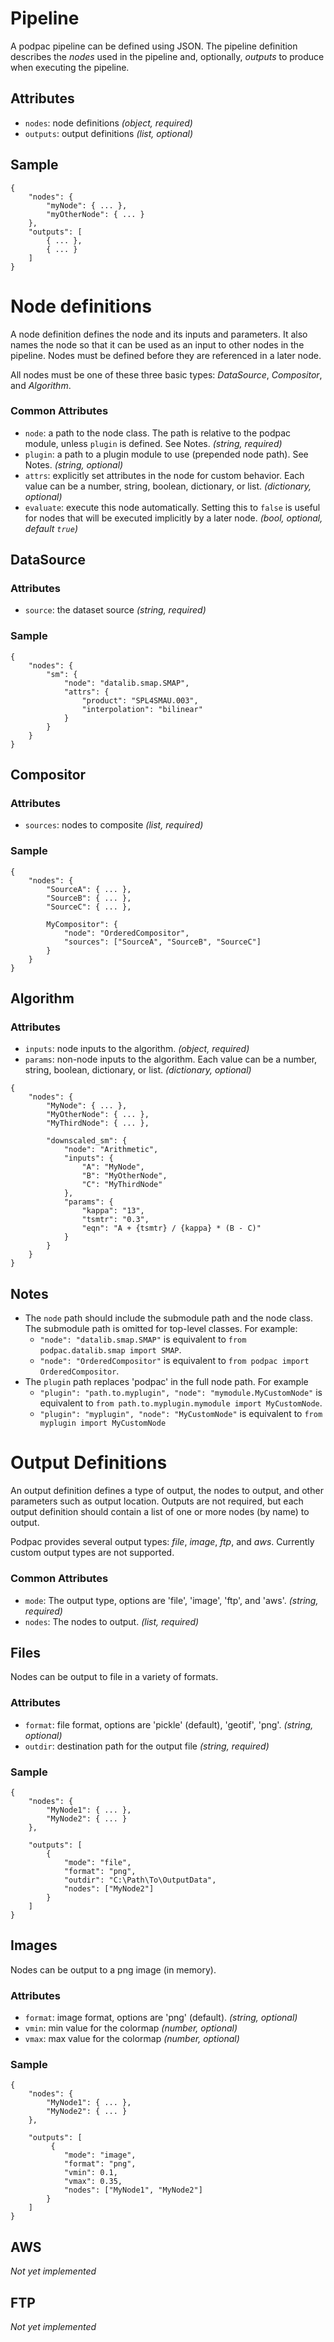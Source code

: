# Pipeline

A podpac pipeline can be defined using JSON. The pipeline definition describes the *nodes* used in the pipeline and, optionally, *outputs* to produce when executing the pipeline.

## Attributes

 * `nodes`: node definitions  *(object, required)*
 * `outputs`: output definitions *(list, optional)* 

## Sample

```
{
    "nodes": {
        "myNode": { ... },
        "myOtherNode": { ... }
    },
    "outputs": [
        { ... },
        { ... }
    ]
}
```

# Node definitions

A node definition defines the node and its inputs and parameters. It also names the node so that it can be used as an input to other nodes in the pipeline. Nodes must be defined before they are referenced in a later node.

All nodes must be one of these three basic types: *DataSource*, *Compositor*, and *Algorithm*.

### Common Attributes

 * `node`: a path to the node class. The path is relative to the podpac module, unless `plugin` is defined. See Notes. *(string, required)*
 * `plugin`: a path to a plugin module to use (prepended node path). See Notes. *(string, optional)*
 * `attrs`: explicitly set attributes in the node for custom behavior. Each value can be a number, string, boolean, dictionary, or list. *(dictionary, optional)*
 * `evaluate`: execute this node automatically. Setting this to `false` is useful for nodes that will be executed implicitly by a later node. *(bool, optional, default `true`)*

## DataSource

###  Attributes
 * `source`: the dataset source *(string, required)*

### Sample

```
{
    "nodes": {
        "sm": {
            "node": "datalib.smap.SMAP",
            "attrs": {
                "product": "SPL4SMAU.003",
                "interpolation": "bilinear"
            }
        }
    }
}
```

## Compositor

### Attributes

 * `sources`: nodes to composite *(list, required)*

### Sample

```
{
    "nodes": {
        "SourceA": { ... },
        "SourceB": { ... },
        "SourceC": { ... },

        MyCompositor": {
            "node": "OrderedCompositor",
            "sources": ["SourceA", "SourceB", "SourceC"]
        }
    }
}
```

## Algorithm

### Attributes
 * `inputs`: node inputs to the algorithm. *(object, required)*
 * `params`: non-node inputs to the algorithm. Each value can be a number, string, boolean, dictionary, or list. *(dictionary, optional)*

```
{
    "nodes": {
        "MyNode": { ... },
        "MyOtherNode": { ... },
        "MyThirdNode": { ... },

        "downscaled_sm": {
            "node": "Arithmetic",
            "inputs": {
                "A": "MyNode",
                "B": "MyOtherNode",
                "C": "MyThirdNode"
            },
            "params": {
                "kappa": "13",
                "tsmtr": "0.3", 
                "eqn": "A + {tsmtr} / {kappa} * (B - C)"
            }
        }
    }
}
```

## Notes

 * The `node` path should include the submodule path and the node class. The submodule path is omitted for top-level classes. For example:
   - `"node": "datalib.smap.SMAP"` is equivalent to `from podpac.datalib.smap import SMAP`.
   - `"node": "OrderedCompositor"` is equivalent to `from podpac import OrderedCompositor`.
 * The `plugin` path replaces 'podpac' in the full node path. For example
   - `"plugin": "path.to.myplugin", "node": "mymodule.MyCustomNode"` is equivalent to `from path.to.myplugin.mymodule import MyCustomNode`.
   - `"plugin": "myplugin", "node": "MyCustomNode"` is equivalent to `from myplugin import MyCustomNode`

# Output Definitions

An output definition defines a type of output, the nodes to output, and other parameters such as output location. Outputs are not required, but each output definition should contain a list of one or more nodes (by name) to output.

Podpac provides several output types: *file*, *image*, *ftp*, and *aws*. Currently custom output types are not supported.

### Common Attributes

 * `mode`: The output type, options are 'file', 'image', 'ftp', and 'aws'. *(string, required)*
 * `nodes`: The nodes to output. *(list, required)*

## Files

Nodes can be output to file in a variety of formats.

### Attributes

 * `format`: file format, options are 'pickle' (default), 'geotif', 'png'. *(string, optional)*
 * `outdir`: destination path for the output file *(string, required)*

### Sample

```
{
    "nodes": {
        "MyNode1": { ... },
        "MyNode2": { ... }
    },

    "outputs": [
        {
            "mode": "file",
            "format": "png",
            "outdir": "C:\Path\To\OutputData",
            "nodes": ["MyNode2"]
        }
    ]
}
```

## Images

Nodes can be output to a png image (in memory).

### Attributes

 * `format`: image format, options are 'png' (default). *(string, optional)*
 * `vmin`: min value for the colormap *(number, optional)*
 * `vmax`: max value for the colormap *(number, optional)*

### Sample

```
{
    "nodes": {
        "MyNode1": { ... },
        "MyNode2": { ... }
    },

    "outputs": [
         {
            "mode": "image",
            "format": "png",
            "vmin": 0.1,
            "vmax": 0.35,
            "nodes": ["MyNode1", "MyNode2"]
        }
    ]
}
```

## AWS

*Not yet implemented*

## FTP

*Not yet implemented*
